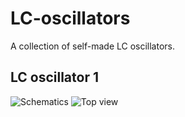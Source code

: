 # LC-oscillators
A collection of self-made LC oscillators.

## LC oscillator 1
![Schematics](oscillators-1/schematics.jpg)
![Top view](oscillators-1/top.jpg)
